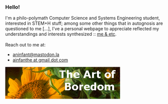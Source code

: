 ### Hello!
I'm a philo-polymath Computer Science and Systems Engineering student, interested in STEM+H stuff; among some other things that in autognosis are questioned to me [...], I've a personal webpage to appreciate reflected my understandings and interests synthesized :: [me & etc](https://ainfanthe.github.io/). <br><br> Reach out to me at:

- [aninfant@mastodon.la](https://mastodon.la/@aninfant)
- <a href="mailto:ainfanthe@gmail.com">ainfanthe at gmail dot com</a>

<img style="" src="https://raw.githubusercontent.com/ainfanthe/ainfanthe/main/assets/img1.png">
